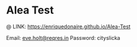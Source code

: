# Alea Test

@ LINK: https://enriquedonaire.github.io/Alea-Test

Email: eve.holt@reqres.in
Password: cityslicka
